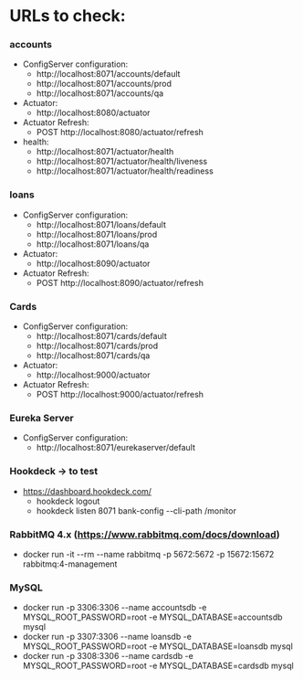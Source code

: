 # URLs to check:

### accounts
- ConfigServer configuration:
  - http://localhost:8071/accounts/default
  - http://localhost:8071/accounts/prod
  - http://localhost:8071/accounts/qa
- Actuator:
   - http://localhost:8080/actuator
- Actuator Refresh:
   - POST http://localhost:8080/actuator/refresh
- health:
   - http://localhost:8071/actuator/health
   - http://localhost:8071/actuator/health/liveness
   - http://localhost:8071/actuator/health/readiness

### loans
- ConfigServer configuration:
   - http://localhost:8071/loans/default
   - http://localhost:8071/loans/prod
   - http://localhost:8071/loans/qa
- Actuator:
    - http://localhost:8090/actuator
- Actuator Refresh:
    - POST http://localhost:8090/actuator/refresh
  
### Cards
- ConfigServer configuration:
   - http://localhost:8071/cards/default
   - http://localhost:8071/cards/prod
   - http://localhost:8071/cards/qa
- Actuator:
    - http://localhost:9000/actuator
- Actuator Refresh:
    - POST http://localhost:9000/actuator/refresh

### Eureka Server
- ConfigServer configuration:
   - http://localhost:8071/eurekaserver/default

### Hookdeck -> to test
- https://dashboard.hookdeck.com/
   - hookdeck logout
   - hookdeck listen 8071 bank-config --cli-path /monitor
  
### RabbitMQ 4.x (https://www.rabbitmq.com/docs/download)
- docker run -it --rm --name rabbitmq -p 5672:5672 -p 15672:15672 rabbitmq:4-management

### MySQL
- docker run -p 3306:3306 --name accountsdb -e MYSQL_ROOT_PASSWORD=root -e MYSQL_DATABASE=accountsdb mysql
- docker run -p 3307:3306 --name loansdb -e MYSQL_ROOT_PASSWORD=root    -e MYSQL_DATABASE=loansdb mysql
- docker run -p 3308:3306 --name cardsdb -e MYSQL_ROOT_PASSWORD=root    -e MYSQL_DATABASE=cardsdb mysql